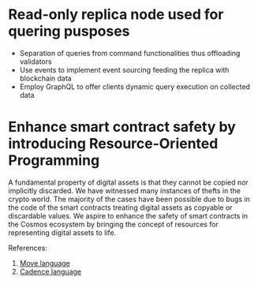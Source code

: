# Read-only replica node used for quering pusposes

- Separation of queries from command functionalities thus offloading validators
- Use events to implement event sourcing feeding the replica with blockchain data
- Employ GraphQL to offer clients dynamic query execution on collected data

# Enhance smart contract safety by introducing Resource-Oriented Programming

A fundamental property of digital assets is that they cannot be copied nor implicitly discarded. We have witnessed many instances of thefts in the crypto world. The majority of the cases have been possible due to bugs in the code of the smart contracts treating digital assets as copyable or discardable values.
We aspire to enhance the safety of smart contracts in the Cosmos ecosystem by bringing the concept of resources for representing digital assets to life.

References:
1. [Move language](https://developers.diem.com/docs/technical-papers/move-paper)
2. [Cadence language](https://www.onflow.org/post/resources-programming-ownership)
